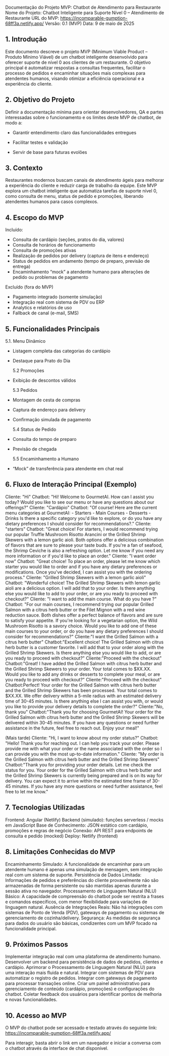 Documentação do Projeto MVP: Chatbot de Atendimento para Restaurante
Nome do Projeto: Chatbot Inteligente para Suporte Nível 0 – Atendimento de Restaurante
URL do MVP: https://incomparable-gumption-68ff3a.netlify.app/
Versão: 0.1 (MVP)
Data: 9 de maio de 2025

## 1. Introdução

Este documento descreve o projeto MVP (Minimum Viable Product – Produto Mínimo Viável) de um chatbot inteligente desenvolvido para oferecer suporte de nível 0 aos clientes de um restaurante. O objetivo principal é automatizar respostas a consultas frequentes, facilitar o processo de pedidos e encaminhar situações mais complexas para atendentes humanos, visando otimizar a eficiência operacional e a experiência do cliente.

## 2. Objetivo do Projeto

Definir a documentação mínima para orientar desenvolvedores, QA e partes interessadas sobre o funcionamento e os limites deste MVP de chatbot, de modo a:

- Garantir entendimento claro das funcionalidades entregues

- Facilitar testes e validação

- Servir de base para futuras evolões

## 3. Contexto

Restaurantes modernos buscam canais de atendimento ágeis para melhorar a experiência do cliente e reduzir carga de trabalho da equipe. Este MVP explora um chatbot inteligente que automatiza tarefas de suporte nível 0, como consulta de menu, status de pedido e promoções, liberando atendentes humanos para casos complexos.

## 4. Escopo do MVP

Incluído:

- Consulta de cardápio (seções, pratos do dia, valores)
- Consulta de horários de funcionamento
- Consulta de promoções ativas
- Realização de pedidos por delivery (captura de itens e endereço)
- Status de pedidos em andamento (tempo de preparo, previsão de entrega)
- Encaminhamento “mock” a atendente humano para alterações de pedido ou problemas de pagamento

Excluído (fora do MVP)

- Pagamento integrado (somente simulação)
- Integração real com sistema de PDV ou ERP
- Analytics e relatórios de uso
- Fallback de canal (e-mail, SMS)

## 5. Funcionalidades Principais

5.1. Menu Dinâmico

- Listagem completa das categorias do cardápio
- Destaque para Prato do Dia

  5.2 Promoções

- Exibição de descontos válidos

  5.3 Pedidos

- Montagem de cesta de compras
- Captura de endereço para delivery
- Confirmação simulada de pagamento

  5.4 Status de Pedido

- Consulta do tempo de preparo
- Previsão de chegada

  5.5 Encaminhamento a Humano

- “Mock” de transferência para atendente em chat real

## 6. Fluxo de Interação Principal (Exemplo)

Cliente: "Hi"
Chatbot: "Hi! Welcome to GourmetAI. How can I assist you today? Would you like to see our menu or have any questions about our offerings?"
Cliente: "Cardápio"
Chatbot: "Of course! Here are the current menu categories at GourmetAI: - Starters - Main Courses - Desserts - Drinks Is there a specific category you'd like to explore, or do you have any dietary preferences I should consider for recommendations?."
Cliente: "starters"
Chatbot: "Great choice! For starters, I would recommend trying our popular Truffle Mushroom Risotto Arancini or the Grilled Shrimp Skewers with a lemon garlic aioli. Both options offer a delicious combination of flavors that are sure to please your taste buds. If you're a fan of seafood, the Shrimp Ceviche is also a refreshing option. Let me know if you need any more information or if you'd like to place an order."
Cliente: "I want order now"
Chatbot: "Great choice! To place an order, please let me know which starter you would like to order and if you have any dietary preferences or modifications. Once you've decided, I can assist you with the ordering process."
Cliente: "Grilled Shrimp Skewers with a lemon garlic aioli"
Chatbot: "Wonderful choice! The Grilled Shrimp Skewers with lemon garlic aioli are a delicious option. I will add that to your order. Is there anything else you would like to add to your order, or are you ready to proceed with checkout?"
Cliente: "I want to add the main course. What do you have ?"
Chatbot: "For our main courses, I recommend trying our popular Grilled Salmon with a citrus herb butter or the Filet Mignon with a red wine reduction sauce. Both dishes offer a perfect balance of flavors and are sure to satisfy your appetite. If you're looking for a vegetarian option, the Wild Mushroom Risotto is a savory choice. Would you like to add one of these main courses to your order, or do you have any dietary preferences I should consider for recommendations?"
Cliente:"I want the Grilled Salmon with a citrus herb butter"
Chatbot:"Excellent choice! The Grilled Salmon with citrus herb butter is a customer favorite. I will add that to your order along with the Grilled Shrimp Skewers. Is there anything else you would like to add, or are you ready to proceed with checkout?"
Cliente:"Proceed with the checkout"
Chatbot:"Great! I have added the Grilled Salmon with citrus herb butter and the Grilled Shrimp Skewers to your order. Your total comes to $XX.XX. Would you like to add any drinks or desserts to complete your meal, or are you ready to proceed with checkout?"
Cliente:"Proceed with the checkout"
Chatbot:Perfect! Your order for the Grilled Salmon with citrus herb butter and the Grilled Shrimp Skewers has been processed. Your total comes to $XX.XX. We offer delivery within a 5-mile radius with an estimated delivery time of 30-45 minutes. Is there anything else I can assist you with, or would you like to provide your delivery details to complete the order?"
Cliente:"No, thank you"
Chatbot:"Thank you for choosing GourmetAI! Your order for the Grilled Salmon with citrus herb butter and the Grilled Shrimp Skewers will be delivered within 30-45 minutes. If you have any questions or need further assistance in the future, feel free to reach out. Enjoy your meal!"

(Mais tarde) Cliente: "Hi, I want to know about my order status?"
Chatbot: "Hello! Thank you for reaching out. I can help you track your order. Please provide me with what your order or the name associated with the order so I can provide you with the most up-to-date information."
Cliente: "My order is the Grilled Salmon with citrus herb butter and the Grilled Shrimp Skewers"
Chatbot:"Thank you for providing your order details. Let me check the status for you. Your order for the Grilled Salmon with citrus herb butter and the Grilled Shrimp Skewers is currently being prepared and is on its way for delivery. You can expect it to arrive within the estimated time frame of 30-45 minutes. If you have any more questions or need further assistance, feel free to let me know."

## 7. Tecnologias Utilizadas

Frontend: Angular (Netlify)
Backend (simulado): funções serverless / mocks em JavaScript
Base de Conhecimento: JSON estático com cardápio, promoções e regras de negócio
Conexão: API REST para endpoints de consulta e pedido (mocked)
Deploy: Netlify (frontend)

## 8. Limitações Conhecidas do MVP

Encaminhamento Simulado: A funcionalidade de encaminhar para um atendente humano é apenas uma simulação de mensagem, sem integração real com um sistema de suporte.
Persistência de Dados Limitada: Informações de pedidos e preferências do cliente provavelmente não são armazenadas de forma persistente ou são mantidas apenas durante a sessão ativa no navegador.
Processamento de Linguagem Natural (NLU) Básico: A capacidade de compreensão do chatbot pode ser restrita a frases e comandos específicos, com menor flexibilidade para variações de linguagem natural.
Ausência de Integrações Reais: Não há integrações com sistemas de Ponto de Venda (PDV), gateways de pagamento ou sistemas de gerenciamento de cozinha/delivery.
Segurança: As medidas de segurança para dados do usuário são básicas, condizentes com um MVP focado na funcionalidade principal.

## 9. Próximos Passos

Implementar integração real com uma plataforma de atendimento humano.
Desenvolver um backend para persistência de dados de pedidos, clientes e cardápio.
Aprimorar o Processamento de Linguagem Natural (NLU) para uma interação mais fluida e natural.
Integrar com sistemas de PDV para automatizar o registro de pedidos.
Integrar com gateways de pagamento para processar transações online.
Criar um painel administrativo para gerenciamento de conteúdo (cardápio, promoções) e configurações do chatbot.
Coletar feedback dos usuários para identificar pontos de melhoria e novas funcionalidades.

## 10. Acesso ao MVP

O MVP do chatbot pode ser acessado e testado através do seguinte link:
https://incomparable-gumption-68ff3a.netlify.app/

Para interagir, basta abrir o link em um navegador e iniciar a conversa com o chatbot através da interface de chat disponível.

